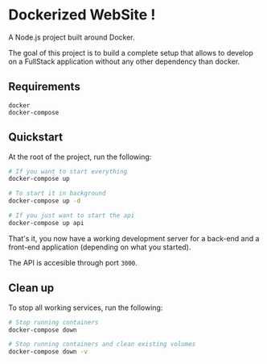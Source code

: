 # Dockerized WebSite !

A Node.js project built around Docker.

The goal of this project is to build a complete setup that allows to develop on a FullStack application without any other dependency than docker.

## Requirements

```
docker
docker-compose
```

## Quickstart

At the root of the project, run the following:

```sh
# If you want to start everything
docker-compose up

# To start it in background
docker-compose up -d

# If you just want to start the api
docker-compose up api
```

That's it, you now have a working development server for a back-end and a front-end application (depending on what you started).

The API is accesible through port `3000`.

## Clean up

To stop all working services, run the following:

```sh
# Stop running containers
docker-compose down

# Stop running containers and clean existing volumes
docker-compose down -v
```
